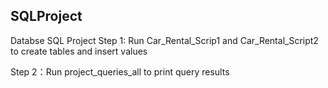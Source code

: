 ## SQLProject

Databse SQL Project 
Step 1: Run Car_Rental_Scrip1 and Car_Rental_Script2 
        to create tables and insert values

Step 2：Run project_queries_all to print query results
